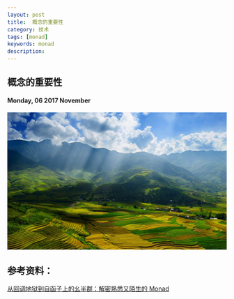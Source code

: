 ```yaml
---
layout: post
title:  概念的重要性
category: 技术
tags: [monad]
keywords: monad
description:
---
```


##  概念的重要性

#### Monday, 06  2017 November

![01](/../../assets/img/tech/2018/landscape_0.jpg)


## 参考资料：

[从回调地狱到自函子上的幺半群：解密熟悉又陌生的 Monad](https://zhuanlan.zhihu.com/p/32734492)
